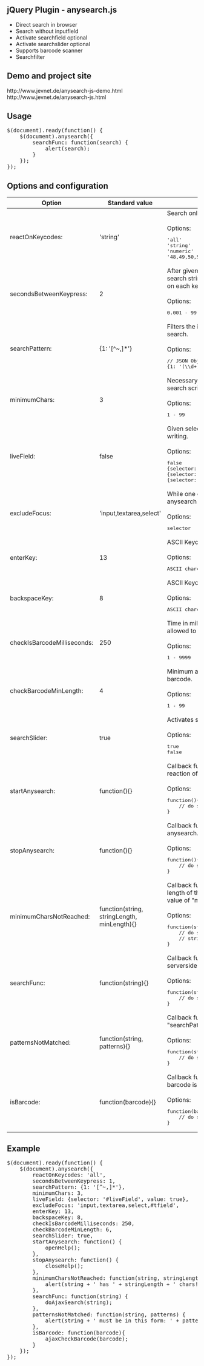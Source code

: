 <h2>jQuery Plugin - anysearch.js</h2>
<ul>
<li>Direct search in browser</li>
<li>Search without inputfield</li>
<li>Activate searchfield optional</li>
<li>Activate searchslider optional</li>
<li>Supports barcode scanner</li>
<li>Searchfilter</li>
</ul>
<h2>Demo and project site</h2>
http://www.jevnet.de/anysearch-js-demo.html<br>
http://www.jevnet.de/anysearch-js.html

<div class="bs-example">
    <h2>Usage</h2>
<pre>$(document).ready(function() { 
    $(document).anysearch({
        searchFunc: function(search) {
            alert(search);
        }
    });
});</pre>
</div>

<div class="bs-example">
    <h2>Options and configuration</h2>
                <table>
                    <thead>
                        <tr>
                            <th>Option</th>
                            <th>Standard value</th>                            
                            <th>Description</th>
                        </tr>
                    </thead>
                    <tbody>
                        <tr><td>reactOnKeycodes:</td><td>'string'</td><td>Search only reacts on given ASCII Keycodes.<br /><br />Options:<br /><pre>'all'
'string'
'numeric'
'48,49,50,51,52,53,54,55,56,57' // e.g.</pre></td></tr>
                        <tr><td>secondsBetweenKeypress:</td><td>2</td><td>After given time anysearch.js clears the search string. anysearch.js resets the timer on each keystroke.<br /><br />Options:<br /><pre>0.001 - 99</pre></td></tr>
                        <tr><td>searchPattern:</td><td>{1: '[^~,]*'}</td><td>Filters the input string, before it is sent to the search.<br /><br />Options:<br /><pre>// JSON Object of regular expressions
{1: '(\\d+)', 2: '((?:[a-z][0-9]+))'}</pre></td></tr>
                        <tr><td>minimumChars:</td><td>3</td><td>Necessary amount of charakters to start the search script.<br /><br />Options:<br /><pre>1 - 99</pre></td></tr>
                        <tr><td>liveField:</td><td>false</td><td>Given selector will be filled in realtime on writing.<br /><br />Options:<br /><pre>false
{selector: '#example', value: true}
{selector: '#example', html: true}
{selector: '#example', attr: 'title'}</pre></td></tr>
                        <tr><td>excludeFocus:</td><td>'input,textarea,select'</td><td>While one of the given selectors focused, anysearch will be deactivated.<br /><br />Options:<br /><pre>selector</pre></td></tr>
                        <tr><td>enterKey:</td><td>13</td><td>ASCII Keycode for Enter.<br /><br />Options:<br /><pre>ASCII charcode</pre></td></tr>
                        <tr><td>backspaceKey:</td><td>8</td><td>ASCII Keycode for Backspace.<br /><br />Options:<br /><pre>ASCII charcode</pre></td></tr>
                        <tr><td>checkIsBarcodeMilliseconds:</td><td>250</td><td>Time in milliseconds the barcode scanner is allowed to need for a scan.<br /><br />Options:<br /><pre>1 - 9999</pre></td></tr>
                        <tr><td>checkBarcodeMinLength:</td><td>4</td><td>Minimum amount of characters for a barcode.<br /><br />Options:<br /><pre>1 - 99</pre></td></tr>
                        <tr><td>searchSlider:</td><td>true</td><td>Activates searchslider with inputfield.<br /><br />Options:<br /><pre>true
false</pre></td></tr>
                        <tr><td>startAnysearch:</td><td>function(){}</td><td>Callback function will be triggered by first reaction of anysearch.js<br /><br />Options:<br /><pre>function(){ 
    // do something 
}</pre></td></tr>
                        <tr><td>stopAnysearch:</td><td>function(){}</td><td>Callback function will be triggered once anysearch.js ends.<br /><br />Options:<br /><pre>function(){ 
    // do something 
}</pre></td></tr>
                        <tr><td>minimumCharsNotReached:</td><td>function(string, stringLength, minLength){}</td><td>Callback function will be triggered if the length of the search string is lower then the value of "minimumChars". <br /><br />Options:<br /><pre>function(string, stringLength, minLength){ 
    // do something with string, 
    // stringLength, minLength 
}</pre></td></tr>
                        <tr><td>searchFunc:</td><td>function(string){}</td><td>Callback function for the search (e.g. serverside script).<br /><br />Options:<br /><pre>function(string){ 
    // do something with the string 
}</pre></td></tr>
                        <tr><td>patternsNotMatched:</td><td>function(string, patterns){}</td><td>Callback function will be triggered if "searchPattern" returns false.<br /><br />Options:<br /><pre>function(string, patterns){ 
    // do something with string or patterns 
}</pre></td></tr>
                        <tr><td>isBarcode:</td><td>function(barcode){}</td><td>Callback function will be triggered if a barcode is detected.<br /><br />Options:<br /><pre>function(barcode){ 
    // do something with the barcode 
}</pre></td></tr>
                    </tbody>
                </table>
</div>

<div class="bs-example">
    <h2>Example</h2>
    <pre>$(document).ready(function() {
    $(document).anysearch({
        reactOnKeycodes: 'all',
        secondsBetweenKeypress: 1,
        searchPattern: {1: '[^~,]*'},
        minimumChars: 3,
        liveField: {selector: '#liveField', value: true},
        excludeFocus: 'input,textarea,select,#tfield',
        enterKey: 13,
        backspaceKey: 8,
        checkIsBarcodeMilliseconds: 250,
        checkBarcodeMinLength: 6,
        searchSlider: true,
        startAnysearch: function() {
            openHelp();
        },
        stopAnysearch: function() {
            closeHelp();
        },
        minimumCharsNotReached: function(string, stringLength, minLength) {
            alert(string + ' has ' + stringLength + ' chars! Minlength: ' + minLength);
        },
        searchFunc: function(string) {
            doAjaxSearch(string);
        },
        patternsNotMatched: function(string, patterns) {
            alert(string + ' must be in this form: ' + patterns);
        }, 
        isBarcode: function(barcode){
            ajaxCheckBarcode(barcode);
        }
    });
});</pre>
</div>
 
